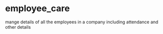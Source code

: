 # employee_care
mange details of all the employees in a company including attendance and other details
